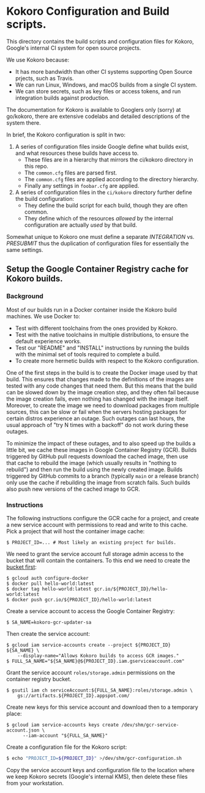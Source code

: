 # Kokoro Configuration and Build scripts.

This directory contains the build scripts and configuration files
for Kokoro, Google's internal CI system for open source projects.

We use Kokoro because:

- It has more bandwidth than other CI systems supporting Open Source prjects,
  such as Travis.
- We can run Linux, Windows, and macOS builds from a single CI system.
- We can store secrets, such as key files or access tokens, and run integration
  builds against production.

The documentation for Kokoro is available to Googlers only (sorry) at go/kokoro,
there are extensive codelabs and detailed descriptions of the system there.

In brief, the Kokoro configuration is split in two:

1. A series of configuration files inside Google define what builds exist, and
   what resources these builds have access to.
   * These files are in a hierarchy that mirrors the ci/kokoro directory in this
     repo.
   * The `common.cfg` files are parsed first.
   * The `common.cfg` files are applied according to the directory hierarchy.
   * Finally any settings in `foobar.cfg` are applied.
1. A series of configuration files in the `ci/kokoro` directory further define
   the build configuration:
   * They define the build script for each build, though they are often common.
   * They define which of the resources *allowed* by the internal configuration
     are actually *used* by that build.

Somewhat unique to Kokoro one must define a separate *INTEGRATION* vs.
*PRESUBMIT* thus the duplication of configuration files for essentially the
same settings.

## Setup the Google Container Registry cache for Kokoro builds.

### Background

Most of our builds run in a Docker container inside the Kokoro build machines.
We use Docker to:

- Test with different toolchains from the ones provided by Kokoro.
- Test with the native toolchains in multiple distributions, to ensure the
  default experience works.
- Test our "README" and "INSTALL" instructions by running the builds with the
  minimal set of tools required to complete a build.
- To create more hermetic builds with respect to the Kokoro configuration.

One of the first steps in the build is to create the Docker image used by that
build. This ensures that changes made to the definitions of the images are
tested with any code changes that need them. But this means that the build can
be slowed down by the image creation step, and they often fail because the
image creation fails, even nothing has changed with the image itself. Moreover,
to create the image we need to download packages from multiple sources, this
can be slow or fail when the servers hosting packages for certain distros
experience an outage. Such outages can last hours, the usual approach of
"try N times with a backoff" do not work during these outages.

To minimize the impact of these outages, and to also speed up the builds a
little bit, we cache these images in Google Container Registry (GCR). Builds
triggered by GitHub pull requests download the cached image, then use that cache
to rebuild the image (which usually results in "nothing to rebuild") and then
run the build using the newly created image. Builds triggered by GitHub commits
to a branch (typically `main` or a release branch) only use the cache if
rebuilding the image from scratch fails. Such builds also push new versions of
the cached image to GCR.

### Instructions

The following instructions configure the GCR cache for a project, and create a
new service account with permissions to read and write to this cache. Pick a
project that will host the container image cache:

```console
$ PROJECT_ID=... # Most likely an existing project for builds.
```

We need to grant the service account full storage admin access to the bucket
that will contain the containers. To this end we need to create the
[bucket first](https://cloud.google.com/container-registry/docs/access-control):

```console
$ gcloud auth configure-docker
$ docker pull hello-world:latest
$ docker tag hello-world:latest gcr.io/${PROJECT_ID}/hello-world:latest
$ docker push gcr.io/${PROJECT_ID}/hello-world:latest
```

Create a service account to access the Google Container Registry:

```console
$ SA_NAME=kokoro-gcr-updater-sa
```

Then create the service account:

```console
$ gcloud iam service-accounts create --project ${PROJECT_ID} ${SA_NAME} \
    --display-name="Allows Kokoro builds to access GCR images."
$ FULL_SA_NAME="${SA_NAME}@${PROJECT_ID}.iam.gserviceaccount.com"
```

Grant the service account `roles/storage.admin` permissions on the container
registry bucket.

```console
$ gsutil iam ch serviceAccount:${FULL_SA_NAME}:roles/storage.admin \
    gs://artifacts.${PROJECT_ID}.appspot.com/
```

Create new keys for this service account and download then to a temporary place:

```console
$ gcloud iam service-accounts keys create /dev/shm/gcr-service-account.json \
      --iam-account "${FULL_SA_NAME}"
```

Create a configuration file for the Kokoro script:

```bash
$ echo "PROJECT_ID=${PROJECT_ID}" >/dev/shm/gcr-configuration.sh
```

Copy the service account keys and configuration file to the location where we
keep Kokoro secrets (Google's internal KMS), then delete these files from your
workstation.
